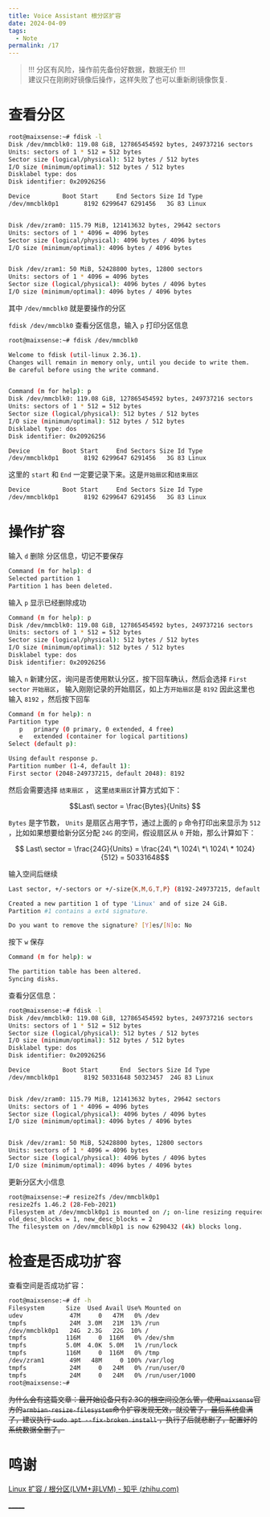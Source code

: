 ```yaml
---
title: Voice Assistant 根分区扩容
date: 2024-04-09
tags:
  - Note
permalink: /17
---
```

> !!! 分区有风险，操作前先备份好数据，数据无价 !!!  
> 建议只在刚刷好镜像后操作，这样失败了也可以重新刷镜像恢复.


# 查看分区

```bash
root@maixsense:~# fdisk -l
Disk /dev/mmcblk0: 119.08 GiB, 127865454592 bytes, 249737216 sectors
Units: sectors of 1 * 512 = 512 bytes
Sector size (logical/physical): 512 bytes / 512 bytes
I/O size (minimum/optimal): 512 bytes / 512 bytes
Disklabel type: dos
Disk identifier: 0x20926256

Device         Boot Start     End Sectors Size Id Type
/dev/mmcblk0p1       8192 6299647 6291456   3G 83 Linux


Disk /dev/zram0: 115.79 MiB, 121413632 bytes, 29642 sectors
Units: sectors of 1 * 4096 = 4096 bytes
Sector size (logical/physical): 4096 bytes / 4096 bytes
I/O size (minimum/optimal): 4096 bytes / 4096 bytes


Disk /dev/zram1: 50 MiB, 52428800 bytes, 12800 sectors
Units: sectors of 1 * 4096 = 4096 bytes
Sector size (logical/physical): 4096 bytes / 4096 bytes
I/O size (minimum/optimal): 4096 bytes / 4096 bytes
```

其中 `/dev/mmcblk0` 就是要操作的分区

`fdisk /dev/mmcblk0` 查看分区信息，输入 `p` 打印分区信息

```bash
root@maixsense:~# fdisk /dev/mmcblk0

Welcome to fdisk (util-linux 2.36.1).
Changes will remain in memory only, until you decide to write them.
Be careful before using the write command.


Command (m for help): p
Disk /dev/mmcblk0: 119.08 GiB, 127865454592 bytes, 249737216 sectors
Units: sectors of 1 * 512 = 512 bytes
Sector size (logical/physical): 512 bytes / 512 bytes
I/O size (minimum/optimal): 512 bytes / 512 bytes
Disklabel type: dos
Disk identifier: 0x20926256

Device         Boot Start     End Sectors Size Id Type
/dev/mmcblk0p1       8192 6299647 6291456   3G 83 Linux
```

这里的 `start` 和 `End` 一定要记录下来。这是`开始扇区`和`结束扇区`

```bash
Device         Boot Start     End Sectors Size Id Type
/dev/mmcblk0p1       8192 6299647 6291456   3G 83 Linux
```


# 操作扩容


输入 `d` 删除 分区信息，切记不要保存

```bash
Command (m for help): d
Selected partition 1
Partition 1 has been deleted.
```

输入 `p` 显示已经删除成功

```bash
Command (m for help): p
Disk /dev/mmcblk0: 119.08 GiB, 127865454592 bytes, 249737216 sectors
Units: sectors of 1 * 512 = 512 bytes
Sector size (logical/physical): 512 bytes / 512 bytes
I/O size (minimum/optimal): 512 bytes / 512 bytes
Disklabel type: dos
Disk identifier: 0x20926256
```

输入 `n` 新建分区，询问是否使用默认分区，按下回车确认，然后会选择 `First sector` `开始扇区`， 输入刚刚记录的开始扇区，如上方`开始扇区`是 `8192` 因此这里也输入 `8192` ，然后按下回车

```bash
Command (m for help): n
Partition type
   p   primary (0 primary, 0 extended, 4 free)
   e   extended (container for logical partitions)
Select (default p):

Using default response p.
Partition number (1-4, default 1):
First sector (2048-249737215, default 2048): 8192
```

然后会需要选择 `结束扇区` ， 这里`结束扇区`计算方式如下： 

$$Last\ sector = \frac{Bytes}{Units} $$

`Bytes` 是字节数， `Units` 是扇区占用字节，通过上面的 `p` 命令打印出来显示为 `512` ，比如如果想要给新分区分配 `24G` 的空间，假设扇区从 `0` 开始，那么计算如下：

$$ Last\ sector = \frac{24G}{Units} = \frac{24\ *\ 1024\ *\ 1024\ * 1024}{512} = 50331648$$

输入空间后继续

```bash
Last sector, +/-sectors or +/-size{K,M,G,T,P} (8192-249737215, default 249737215): 50331648

Created a new partition 1 of type 'Linux' and of size 24 GiB.
Partition #1 contains a ext4 signature.

Do you want to remove the signature? [Y]es/[N]o: No
```

按下 `w` 保存

```bash
Command (m for help): w

The partition table has been altered.
Syncing disks.
```

查看分区信息：

```bash
root@maixsense:~# fdisk -l
Disk /dev/mmcblk0: 119.08 GiB, 127865454592 bytes, 249737216 sectors
Units: sectors of 1 * 512 = 512 bytes
Sector size (logical/physical): 512 bytes / 512 bytes
I/O size (minimum/optimal): 512 bytes / 512 bytes
Disklabel type: dos
Disk identifier: 0x20926256

Device         Boot Start      End  Sectors Size Id Type
/dev/mmcblk0p1       8192 50331648 50323457  24G 83 Linux


Disk /dev/zram0: 115.79 MiB, 121413632 bytes, 29642 sectors
Units: sectors of 1 * 4096 = 4096 bytes
Sector size (logical/physical): 4096 bytes / 4096 bytes
I/O size (minimum/optimal): 4096 bytes / 4096 bytes


Disk /dev/zram1: 50 MiB, 52428800 bytes, 12800 sectors
Units: sectors of 1 * 4096 = 4096 bytes
Sector size (logical/physical): 4096 bytes / 4096 bytes
I/O size (minimum/optimal): 4096 bytes / 4096 bytes
```

更新分区大小信息

```bash
root@maixsense:~# resize2fs /dev/mmcblk0p1
resize2fs 1.46.2 (28-Feb-2021)
Filesystem at /dev/mmcblk0p1 is mounted on /; on-line resizing required
old_desc_blocks = 1, new_desc_blocks = 2
The filesystem on /dev/mmcblk0p1 is now 6290432 (4k) blocks long.
```


# 检查是否成功扩容

查看空间是否成功扩容：

```bash
root@maixsense:~# df -h
Filesystem      Size  Used Avail Use% Mounted on
udev             47M     0   47M   0% /dev
tmpfs            24M  3.0M   21M  13% /run
/dev/mmcblk0p1   24G  2.3G   22G  10% /
tmpfs           116M     0  116M   0% /dev/shm
tmpfs           5.0M  4.0K  5.0M   1% /run/lock
tmpfs           116M     0  116M   0% /tmp
/dev/zram1       49M   48M     0 100% /var/log
tmpfs            24M     0   24M   0% /run/user/0
tmpfs            24M     0   24M   0% /run/user/1000
root@maixsense:~#
```


~~为什么会有这篇文章：最开始设备只有2.3G的根空间没怎么管，使用`maixsense`官方的`armbian-resize-filesystem`命令扩容发现无效，就没管了，最后系统盘满了，建议执行 `sudo apt --fix-broken install` ，执行了后就悲剧了，配置好的系统数据全删了。~~


# 鸣谢

[Linux 扩容 / 根分区(LVM+非LVM) - 知乎 (zhihu.com)](https://zhuanlan.zhihu.com/p/83340525)



[_____](WB/Develop/Embedded/Voice%20Assistant/Voice%20Assistant.md)
